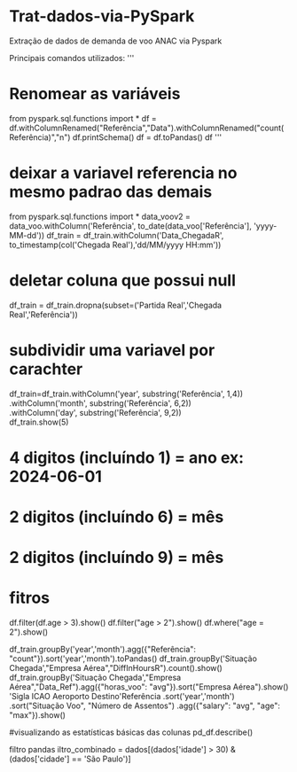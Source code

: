 # Trat-dados-via-PySpark
Extração de dados de demanda de voo ANAC via Pyspark


Principais comandos utilizados:
'''
# Renomear as variáveis
from pyspark.sql.functions import *
df = df.withColumnRenamed("Referência","Data").withColumnRenamed("count(Referência)","n")
df.printSchema()
df = df.toPandas()
df
'''

# deixar a variavel referencia no mesmo padrao das demais
from pyspark.sql.functions import *
data_voov2 = data_voo.withColumn('Referência', to_date(data_voo['Referência'], 'yyyy-MM-dd'))
df_train = df_train.withColumn('Data_ChegadaR', to_timestamp(col('Chegada Real'),'dd/MM/yyyy HH:mm'))


# deletar coluna que possui null
df_train = df_train.dropna(subset=('Partida Real','Chegada Real','Referência'))

# subdividir uma variavel por carachter
df_train=df_train.withColumn('year', substring('Referência', 1,4))\
.withColumn('month', substring('Referência', 6,2))\
.withColumn('day', substring('Referência', 9,2))                     
df_train.show(5)
# 4 digitos (incluíndo 1) = ano  ex: 2024-06-01
# 2 digitos (incluíndo 6) = mês
# 2 digitos (incluíndo 9) = mês


# fitros
df.filter(df.age > 3).show()
df.filter("age > 2").show()
df.where("age = 2").show()

df_train.groupBy('year','month').agg({"Referência": "count"}).sort('year','month').toPandas()
df_train.groupBy('Situação Chegada',"Empresa Aérea","DiffInHoursR").count().show()
df_train.groupBy('Situação Chegada',"Empresa Aérea","Data_Ref").agg({"horas_voo": "avg"}).sort("Empresa Aérea").show()
'Sigla ICAO Aeroporto Destino'Referência .sort('year','month')
.sort("Situação Voo", "Número de Assentos")
.agg({"salary": "avg", "age": "max"}).show()


#visualizando as estatísticas básicas das colunas
pd_df.describe()


filtro pandas
iltro_combinado = dados[(dados['idade'] > 30) & (dados['cidade'] == 'São Paulo')]
